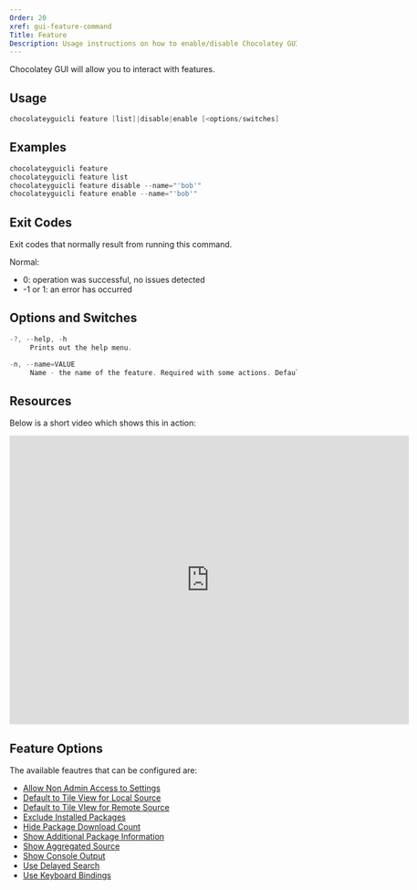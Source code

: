 ```yaml
---
Order: 20
xref: gui-feature-command
Title: Feature
Description: Usage instructions on how to enable/disable Chocolatey GUI features
---
```


Chocolatey GUI will allow you to interact with features.

## Usage

```powershell
chocolateyguicli feature [list]|disable|enable [<options/switches]
```

## Examples

```powershell
chocolateyguicli feature
chocolateyguicli feature list
chocolateyguicli feature disable --name="'bob'"
chocolateyguicli feature enable --name="'bob'"
```

## Exit Codes

Exit codes that normally result from running this command.

Normal:

- 0: operation was successful, no issues detected
- -1 or 1: an error has occurred

## Options and Switches

```powershell
-?, --help, -h
     Prints out the help menu.

-n, --name=VALUE
     Name - the name of the feature. Required with some actions. Defaults to empty.
```

## Resources

Below is a short video which shows this in action:

<div class="ratio ratio-700x506">
     <iframe width="700" height="506" src="https://www.youtube.com/embed/_AkDNQFoCtc" frameborder="0" allow="autoplay; encrypted-media" allowfullscreen></iframe>
</div>

## Feature Options

The available feautres that can be configured are:

* [Allow Non Admin Access to Settings](xref:allow-non-admin-access-to-settings)
* [Default to Tile View for Local Source](xref:default-to-tile-view-for-local-source)
* [Default to Tile VIew for Remote Source](xref:default-to-tile-view-for-remote-source)
* [Exclude Installed Packages](xref:exclude-installed-packages)
* [Hide Package Download Count](xref:hide-package-download-count)
* [Show Additional Package Information](xref:show-additional-package-information)
* [Show Aggregated Source](xref:show-aggregated-source-view)
* [Show Console Output](xref:show-console-output)
* [Use Delayed Search](xref:use-delayed-search)
* [Use Keyboard Bindings](xref:use-keyboard-bindings)